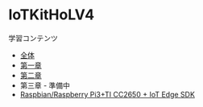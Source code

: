 # IoTKitHoLV4 
学習コンテンツ 
- [全体](https://1drv.ms/p/s!Aihe6QsTtyqct5NOzof1p8JH3XQdUQ)  
- [第一章](https://1drv.ms/p/s!Aihe6QsTtyqct5NQBGA32Y7fOV06hA)  
- [第二章](https://1drv.ms/p/s!Aihe6QsTtyqct5NPsPTykYx8VQ6aNw)  
- 第三章 - 準備中 
- [Raspbian/Raspberry Pi3+TI CC2650 + IoT Edge SDK](https://1drv.ms/p/s!Aihe6QsTtyqct5NNh7x8T_5g0zXQuw) 
